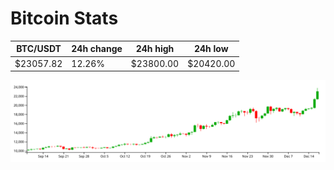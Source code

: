 # Bitcoin Stats

BTC/USDT|24h change|24h high|24h low|
|---|---|---|---|
|$23057.82|12.26%|$23800.00|$20420.00|

<img src="./chart.svg">

